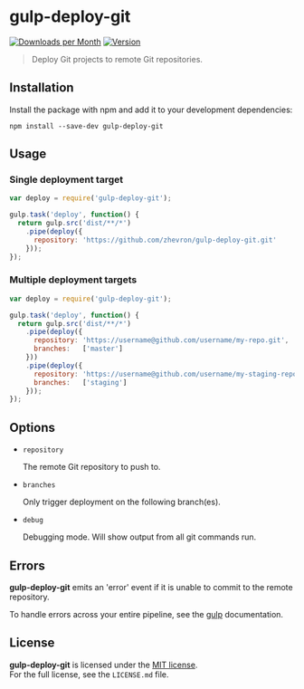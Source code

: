 # gulp-deploy-git
[![Downloads per Month](http://img.shields.io/npm/dm/gulp-deploy-git.svg?style=flat)](https://www.npmjs.org/package/gulp-deploy-git)
[![Version](http://img.shields.io/npm/v/gulp-deploy-git.svg?style=flat)](https://www.npmjs.org/package/gulp-deploy-git)

> Deploy Git projects to remote Git repositories.

## Installation

Install the package with npm and add it to your development dependencies:

`npm install --save-dev gulp-deploy-git`

## Usage

### Single deployment target

```javascript
var deploy = require('gulp-deploy-git');

gulp.task('deploy', function() {
  return gulp.src('dist/**/*')
    .pipe(deploy({
      repository: 'https://github.com/zhevron/gulp-deploy-git.git'
    }));
});
```

### Multiple deployment targets

```javascript
var deploy = require('gulp-deploy-git');

gulp.task('deploy', function() {
  return gulp.src('dist/**/*')
    .pipe(deploy({
      repository: 'https://username@github.com/username/my-repo.git',
      branches:   ['master']
    }))
    .pipe(deploy({
      repository: 'https://username@github.com/username/my-staging-repo.git',
      branches:   ['staging']
    }));
});
```

## Options

- `repository`

	The remote Git repository to push to.

- `branches`

	Only trigger deployment on the following branch(es).

- `debug`

  Debugging mode. Will show output from all git commands run.

## Errors

**gulp-deploy-git** emits an 'error' event if it is unable to commit to the
remote repository.

To handle errors across your entire pipeline, see the
[gulp](https://github.com/gulpjs/gulp/blob/master/docs/recipes/combining-streams-to-handle-errors.md#combining-streams-to-handle-errors) documentation.

## License

**gulp-deploy-git** is licensed under the [MIT license](http://opensource.org/licenses/MIT).  
For the full license, see the `LICENSE.md` file.
